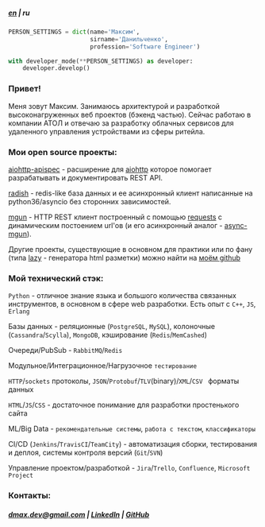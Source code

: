 ##### [en](./) | ru

```python
PERSON_SETTINGS = dict(name='Максим',
                       sirname='Данильченко',
                       profession='Software Engineer')

with developer_mode(**PERSON_SETTINGS) as developer:
    developer.develop()
```

### Привет!

Меня зовут Максим. Занимаюсь архитектурой и разработкой высоконагруженных веб проектов (бэкенд частью). Сейчас работаю в компании АТОЛ и отвечаю за разработку облачных сервисов для удаленного управления устройствами из сферы ритейла.

### Мои open source проекты:

[aiohttp-apispec](https://github.com/maximdanilchenko/aiohttp-apispec) - расширение для [aiohttp](https://github.com/aio-libs/aiohttp) которое помогает разрабатывать и документировать REST API.

[radish](https://github.com/maximdanilchenko/radish) - redis-like база данных и ее асинхронный клиент написанные на python36/asyncio без сторонних зависимостей.

[mgun](https://github.com/maximdanilchenko/mgun) - HTTP REST клиент построенный с помощью [requests](https://github.com/requests/requests) с динамическим постоением url'ов (и его асинхронный аналог - [async-mgun](https://github.com/maximdanilchenko/async-mgun)).

Другие проекты, существующие в основном для практики или по фану (типа [lazy](https://github.com/maximdanilchenko/lazy) - генератора html разметки) можно найти на [моём github](https://github.com/maximdanilchenko)

### Мой технический стэк:


```Python``` - отличное знание языка и большого количества связанных инструментов, в основном в сфере web разработки. Есть опыт с ```C++```, ```JS```, ```Erlang```

Базы данных - реляционные (```PostgreSQL```, ```MySQL```), колоночные  (```Cassandra```/```Scylla```), ```MongoDB```, кэширование (```Redis```/```MemCashed```)

Очереди/PubSub - ```RabbitMQ```/```Redis```

Модульное/Интеграционное/Нагрузочное ```тестирование```

```HTTP```/```sockets``` протоколы, ```JSON```/```Protobuf```/```TLV```(binary)/```XML```/```CSV ``` форматы данных

```HTML```/```JS```/```CSS``` - достаточное понимание для разработки простенького сайта

ML/Big Data - ```рекомендательные системы```, ```работа с текстом```, ```классификаторы```

CI/CD (```Jenkins```/```TravisCI```/```TeamCity```) - автоматизация сборки, тестирования и деплоя, системы контроля версий  (```Git```/```SVN```)

Управление проектом/разработкой - ```Jira```/```Trello```, ```Confluence```, ```Microsoft Project```

### Контакты:

##### [dmax.dev@gmail.com](mailto:dmax.dev@gmail.com) |  [LinkedIn](https://linkedin.com/in/maximdanilchenko)  |  [GitHub](https://github.com/maximdanilchenko)


